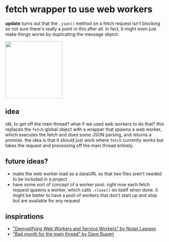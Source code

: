 # fetch wrapper to use web workers

**update** turns out that the `.json()` method on a fetch request isn't blocking so not sure there's really a point in this after all. in fact, it might even just make things worse by duplicating the message object.

<img src="https://media.giphy.com/media/fKk2I5iiWGN0I/giphy.gif" width="180px">

## idea

idk, to get off the main thread? what if we used web workers to do that? this replaces the `fetch` global object with a wrapper that spawns a web worker, which executes the fetch and does some JSON parsing, and returns a promise. the idea is that it should just work where `fetch` currently works but takes the request and processing off the main thread entirely.

## future ideas?

* make the web worker load as a dataURL so that two files aren't needed to be included in a project
* have some sort of concept of a worker pool. right now each fetch request spawns a worker, which calls `.close()` on itself when done. it might be better to have a pool of workers that don't start up and stop but are available for any request

## inspirations

* ["Demystifying Web Workers and Service Workers" by Nolan Lawson](https://www.youtube.com/watch?v=OgLemdR65pE)
* ["Bad month for the main thread" by Dave Rupert](https://daverupert.com/2018/01/bad-month-for-the-main-thread/)
